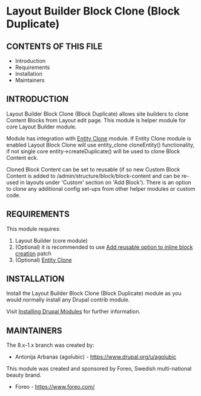 Layout Builder Block Clone (Block Duplicate)
===============

CONTENTS OF THIS FILE
---------------------

* Introduction
* Requirements
* Installation
* Maintainers

INTRODUCTION
------------

Layout Builder Block Clone (Block Duplicate) allows site builders to clone Content Blocks from Layout edit page. This module is
helper module for core Layout Builder module.

Module has integration with [Entity Clone](https://www.drupal.org/project/entity_clone) module. If Entity Clone module
is enabled Layout Block Clone will use entity_clone cloneEntity() functionality, if not single core entity->createDuplicate()
will be used to clone Block Content eck.

Cloned Block Content can be set to reusable (if so new Custom Block Content is added to /admin/structure/block/block-content
and can be re-used in layouts under 'Custom' section on 'Add Block'). There is an option to clone any additional config set-ups
from other helper modules or custom code.

REQUIREMENTS
------------

This module requires:
1. Layout Builder (core module)
2. (Optional) it is recommended to use [Add reusable option to inline block creation](https://www.drupal.org/project/drupal/issues/2999491) patch
3. (Optional) [Entity Clone](https://www.drupal.org/project/entity_clone)

INSTALLATION
------------

Install the Layout Builder Block Clone (Block Duplicate) module as you would normally install
any Drupal contrib module.

Visit [Installing Drupal Modules](https://www.drupal.org/node/1897420) for further information.

MAINTAINERS
-----------

The 8.x-1.x branch was created by:

 * Antonija Arbanas (agolubic) - https://www.drupal.org/u/agolubic

This module was created and sponsored by Foreo,
Swedish multi-national beauty brand.

 * Foreo - https://www.foreo.com/
